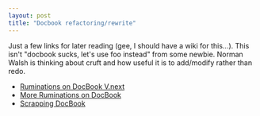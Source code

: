 ```yaml
---
layout: post
title: "Docbook refactoring/rewrite"
---
```




Just a few links for later reading (gee, I should have a wiki for this...). This isn't "docbook sucks, let's use foo instead" from some newbie. Norman Walsh is thinking about cruft and how useful it is to add/modify rather than redo.

<p><ul>
  <li><a href="http://norman.walsh.name/2003/05/21/docbook">Ruminations on DocBook V.next</a></li>
  <li><a href="http://norman.walsh.name/2003/05/29/moredocbook">More Ruminations on DocBook</a></li>
  <li><a href="http://www.xmlhack.com/read.php?item=1990">Scrapping DocBook</a></li>
</ul>


